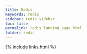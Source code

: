 ```yaml
---
title: Redis
keywords: redis
sidebar: redis_sidebar
toc: false
permalink: redis_landing_page.html
folder: redis
---
```


{% include links.html %}
